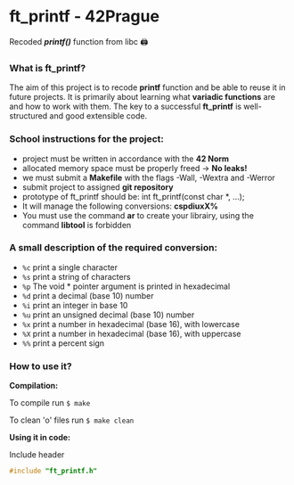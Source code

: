 # ft_printf - 42Prague
Recoded **_printf()_** function from libc :printer:

### **What is ft_printf?**
The aim of this project is to recode **printf** function and be able to reuse it in future projects.
It is primarily about learning what **variadic functions** are and how to work with them.
The key to a successful **ft_printf** is well-structured and good extensible code.

### **School instructions for the project:**

- project must be written in accordance with the **42 Norm**
- allocated memory space must be properly freed -> **No leaks!**
- we must submit a **Makefile** with the flags -Wall, -Wextra and -Werror
- submit project to assigned **git repository**
- prototype of ft_printf should be: int ft_printf(const char *, ...);
- It will manage the following conversions: **cspdiuxX%**
- You must use the command **ar** to create your librairy, using the command **libtool** is forbidden

### **A small description of the required conversion:**

-  `%c` print a single character
-  `%s` print a string of characters
-  `%p` The void * pointer argument is printed in hexadecimal
-  `%d` print a decimal (base 10) number
-  `%i` print an integer in base 10
-  `%u` print an unsigned decimal (base 10) number
-  `%x` print a number in hexadecimal (base 16), with lowercase
-  `%X` print a number in hexadecimal (base 16), with uppercase
-  `%%` print a percent sign


### **How to use it?**

**Compilation:**

To compile run `$ make`

To clean 'o' files run `$ make clean`


**Using it in code:**

Include header
```c
#include "ft_printf.h"
```
